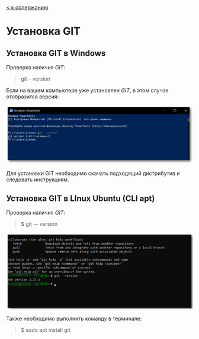 [< к содержанию](./readme.md)

# Установка GIT


## Установка GIT в Windows

Проверка наличия *GIT*:
> git - version

Если на вашем компьютере уже установлен *GIT*, в этом случае отобразится версия: 

![](./assest/upgit.png)

Для установки GIT необходимо скачать подходящий дистрибутив и следовать инструкциям.

## Установка GIT в LInux Ubuntu (CLI apt)

Проверка наличия *GIT*:
> $ git -- version

![](./assest/upgit1.png)

Также необходимо выполнить команду в терминале:
> $ sudo apt install git

